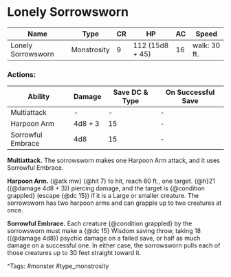 # Lonely Sorrowsworn

| Name | Type | CR | HP | AC | Speed |
|------|------|----|----|----|-------|
| Lonely Sorrowsworn | Monstrosity | 9 | 112 (15d8 + 45) | 16 | walk: 30 ft. |

### Actions:

| Ability | Damage | Save DC & Type | On Successful Save |
|---------|--------|----------------|--------------------|
| Multiattack | - | - | - |
| Harpoon Arm | 4d8 + 3 | 15 | - |
| Sorrowful Embrace | 4d8 | 15 | - |


**Multiattack.** The sorrowsworn makes one Harpoon Arm attack, and it uses Sorrowful Embrace.

**Harpoon Arm.** {@atk mw} {@hit 7} to hit, reach 60 ft., one target. {@h}21 ({@damage 4d8 + 3}) piercing damage, and the target is {@condition grappled} (escape {@dc 15}) if it is a Large or smaller creature. The sorrowsworn has two harpoon arms and can grapple up to two creatures at once.

**Sorrowful Embrace.** Each creature {@condition grappled} by the sorrowsworn must make a {@dc 15} Wisdom saving throw, taking 18 ({@damage 4d8}) psychic damage on a failed save, or half as much damage on a successful one. In either case, the sorrowsworn pulls each of those creatures up to 30 feet straight toward it.

^Tags: #monster #type_monstrosity